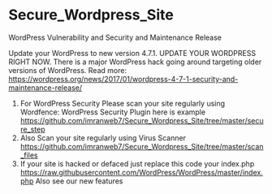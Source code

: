 # Secure_Wordpress_Site
WordPress Vulnerability and Security and Maintenance Release

Update your WordPress to new version 4.7.1. UPDATE YOUR WORDPRESS RIGHT NOW. There is a major WordPress hack going around targeting older versions of WordPress. Read more: https://wordpress.org/news/2017/01/wordpress-4-7-1-security-and-maintenance-release/

1. For WordPress Security Please scan your site regularly using Wordfence: WordPress Security Plugin here is example https://github.com/imranweb7/Secure_Wordpress_Site/tree/master/secure_step
2. Also Scan your site regularly using Virus Scanner https://github.com/imranweb7/Secure_Wordpress_Site/tree/master/scan_files
3. If your site is hacked or defaced just replace this code your index.php https://raw.githubusercontent.com/WordPress/WordPress/master/index.php
Also see our new features 
